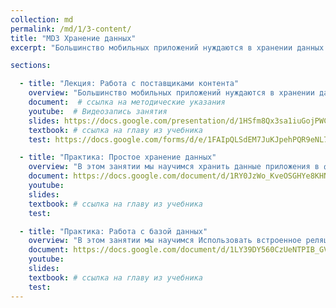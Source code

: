 ```yaml
---
collection: md
permalink: /md/1/3-content/
title: "MD3 Хранение данных"
excerpt: "Большинство мобильных приложений нуждаются в хранении данных пользователя. Это могут быть файлы, настройки, логи и много чего еще. Операционная система предоставляет множество вариантов организации хранения данных на устройстве и механизмов доступа к ним. Это как файлы настроек, локальные базы данных, так и мощные провайдеры контента."

sections:

  - title: "Лекция: Работа с поставщиками контента" 
    overview: "Большинство мобильных приложений нуждаются в хранении данных пользователя. Это могут быть файлы, настройки, логи и много чего еще. Операционная система предоставляет множество вариантов организации хранения данных на устройстве и механизмов доступа к ним. Это как файлы настроек, локальные базы данных, так и мощные провайдеры контента."
    document:  # ссылка на методические указания
    youtube:  # Видеозапись занятия
    slides: https://docs.google.com/presentation/d/1HSfm8Qx3sa1iuGojPWCFAScSBnLcb7VuR2NyBA_VR3E/edit?usp=sharing
    textbook: # ссылка на главу из учебника
    test: https://docs.google.com/forms/d/e/1FAIpQLSdEM7JuKJpehPQR9eNL7EnSHjabultJoCm-7WLAJKYzOTrHbA/viewform

  - title: "Практика: Простое хранение данных" 
    overview: "В этом занятии мы научимся хранить данные приложения в файле общих настроек, восстанавливать состояние приложения при перезапуске, работать с разными типами данных. Также посмотрим механихмы работы с файлами."
    document: https://docs.google.com/document/d/1RY0JzWo_KveOSGHYe8KHNiQoyBfOAcznE4o3odRr7vU/edit?usp=sharing
    youtube: 
    slides: 
    textbook: # ссылка на главу из учебника
    test:

  - title: "Практика: Работа с базой данных" 
    overview: "В этом занятии мы научимся Использовать встроенное реляционное хранилище данных для хранения структурированной информации приложения. Также мы поработаем с контент-провайдерами и разрешениями приложения."
    document: https://docs.google.com/document/d/1LY39DY560CzUeNTPIB_GVECyKm8Y5CXbORLg8cF5raw/edit?usp=sharing
    youtube: 
    slides: 
    textbook: # ссылка на главу из учебника
    test:
---
```

